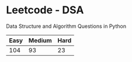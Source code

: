 # Leetcode - DSA

Data Structure and Algorithm Questions in Python

| Easy   |  Medium  | Hard |
|--------|----------|------|
|  104   |    93    |  23  |
